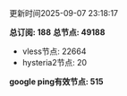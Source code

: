更新时间2025-09-07 23:18:17

**总订阅: 188**
**总节点: 49188**
- vless节点: 22664
- hysteria2节点: 20

**google ping有效节点: 515**

